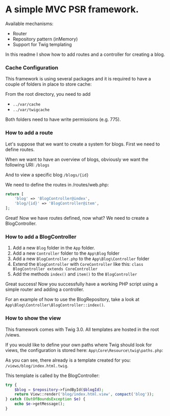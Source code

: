 # A simple MVC PSR framework.

Available mechanisms:

- Router
- Repository pattern (inMemory)
- Support for Twig templating

In this readme I show how to add routes and a controller for creating a blog.

### Cache Configuration

This framework is using several packages and it is required to have a couple of
folders in place to store cache:

From the root directory, you need to add 
- `../var/cache` 
- `../var/twigcache`

Both folders need to have write permissions (e.g. 775). 

### How to add a route

Let's suppose that we want to create a system for blogs. First we need to define routes.

When we want to have an overview of blogs, obviously we want the following URI: `/blogs` 

And to view a specific blog `/blogs/{id}`

We need to define the routes in /routes/web.php:

```php
return [
    'blog' => 'BlogController@index',
    'blog/{id}' => 'BlogController@item',
];
```

Great! Now we have routes defined, now what? We need to create a BlogController.

### How to add a BlogController

1. Add a new `Blog` folder in the `App` folder.
2. Add a new `Controller` folder to the `App\Blog` folder
3. Add a new `BlogController.php` to the `App\Blog\Controller` folder 
4. Extend the `BlogController` with `CoreController` like this: `class BlogController extends CoreController`
5. Add the methods `index()` and `item()` to the `BlogController`

Great success! Now you successfully have a working PHP script using a simple router and adding a controller.

For an example of how to use the BlogRepository, take a look at `App\Blog\Controller\BlogController::index()`. 

### How to show the view

This framework comes with Twig 3.0. All templates are hosted in the root /views.

If you would like to define your own paths where Twig should look for views, the configuration is stored here:
`App\Core\Resource\twig\paths.php`:

As you can see, there already is a template created for you: `/views/blog/index.html.twig`.

This template is called by the BlogController:
```php
try {
    $blog = $repository->findById($blogId);
    return View::render('blog/index.html.view', compact('blog'));
} catch (OutOfBoundsException $e) {
    echo $e->getMessage();
}
```
